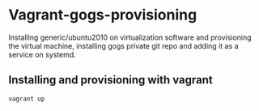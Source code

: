 # Vagrant-gogs-provisioning
Installing generic/ubuntu2010 on virtualization software and provisioning the virtual machine, installing gogs private git repo and adding it as a service on systemd.
## Installing and provisioning with vagrant
```
vagrant up
```